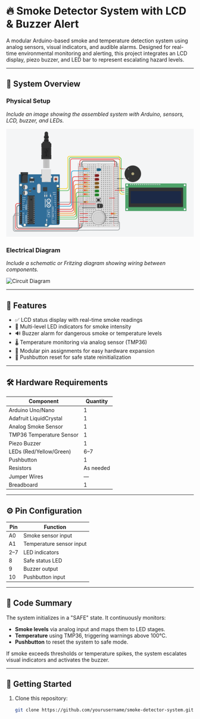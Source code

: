 # 🔥 Smoke Detector System with LCD & Buzzer Alert

A modular Arduino-based smoke and temperature detection system using analog sensors, visual indicators, and audible alarms. Designed for real-time environmental monitoring and alerting, this project integrates an LCD display, piezo buzzer, and LED bar to represent escalating hazard levels.

---

## 📸 System Overview

### Physical Setup
_Include an image showing the assembled system with Arduino, sensors, LCD, buzzer, and LEDs._

![Physical System](assets/TinkerCAD.png)

### Electrical Diagram
_Include a schematic or Fritzing diagram showing wiring between components._

![Circuit Diagram](https://cdn.discordapp.com/attachments/1208343853883457577/1412533093247746208/image.png?ex=68b8a375&is=68b751f5&hm=182d5a721aff403fe68af5208df590f19475edb3ab702dd0784774eb54f5eb80&)

---

## 🧠 Features

- ✅ LCD status display with real-time smoke readings
- 🚨 Multi-level LED indicators for smoke intensity
- 🔊 Buzzer alarm for dangerous smoke or temperature levels
- 🌡️ Temperature monitoring via analog sensor (TMP36)
- 🧵 Modular pin assignments for easy hardware expansion
- 🧪 Pushbutton reset for safe state reinitialization

---

## 🛠️ Hardware Requirements

| Component                  | Quantity |
|---------------------------|----------|
| Arduino Uno/Nano          | 1        |
| Adafruit LiquidCrystal    | 1        |
| Analog Smoke Sensor       | 1        |
| TMP36 Temperature Sensor  | 1        |
| Piezo Buzzer              | 1        |
| LEDs (Red/Yellow/Green)   | 6–7      |
| Pushbutton                | 1        |
| Resistors                 | As needed|
| Jumper Wires              | —        |
| Breadboard                | 1        |

---

## ⚙️ Pin Configuration

| Pin | Function               |
|-----|------------------------|
| A0  | Smoke sensor input     |
| A1  | Temperature sensor input |
| 2–7 | LED indicators         |
| 8   | Safe status LED        |
| 9   | Buzzer output          |
| 10  | Pushbutton input       |

---

## 🧾 Code Summary

The system initializes in a "SAFE" state. It continuously monitors:

- **Smoke levels** via analog input and maps them to LED stages.
- **Temperature** using TMP36, triggering warnings above 100°C.
- **Pushbutton** to reset the system to safe mode.

If smoke exceeds thresholds or temperature spikes, the system escalates visual indicators and activates the buzzer.

---

## 🚀 Getting Started

1. Clone this repository:
   ```bash
   git clone https://github.com/yourusername/smoke-detector-system.git
